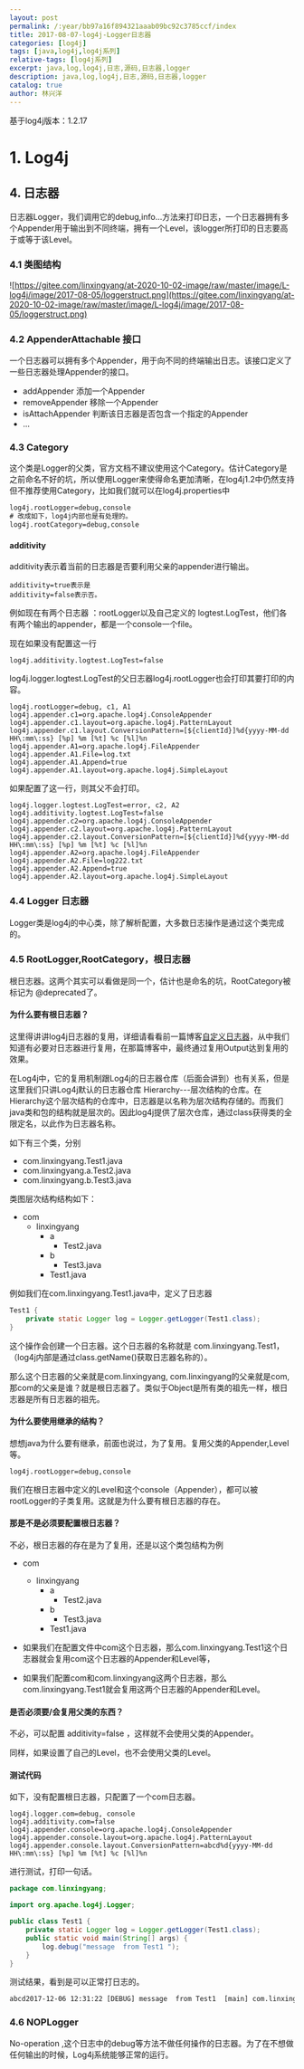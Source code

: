 ```yaml
---
layout: post
permalink: /:year/bb97a16f894321aaab09bc92c3785ccf/index
title: 2017-08-07-log4j-Logger日志器
categories: [log4j]
tags: [java,log4j,log4j系列]
relative-tags: [log4j系列]
excerpt: java,log,log4j,日志,源码,日志器,logger
description: java,log,log4j,日志,源码,日志器,logger
catalog: true
author: 林兴洋
---
```


基于log4j版本：1.2.17

# 1. Log4j #


## 4. 日志器 ##

日志器Logger，我们调用它的debug,info...方法来打印日志，一个日志器拥有多个Appender用于输出到不同终端，拥有一个Level，该logger所打印的日志要高于或等于该Level。

### 4.1 类图结构 ###

![https://gitee.com/linxingyang/at-2020-10-02-image/raw/master/image/L-log4j/image/2017-08-05/loggerstruct.png](https://gitee.com/linxingyang/at-2020-10-02-image/raw/master/image/L-log4j/image/2017-08-05/loggerstruct.png)

### 4.2 AppenderAttachable 接口 ###

一个日志器可以拥有多个Appender，用于向不同的终端输出日志。该接口定义了一些日志器处理Appender的接口。

* addAppender 添加一个Appender
* removeAppender  移除一个Appender
* isAttachAppender 判断该日志器是否包含一个指定的Appender
* ...

### 4.3 Category ###

这个类是Logger的父类，官方文档不建议使用这个Category。估计Category是之前命名不好的坑，所以使用Logger来使得命名更加清晰，在log4j1.2中仍然支持但不推荐使用Category，比如我们就可以在log4j.properties中

```xml
log4j.rootLogger=debug,console
# 改成如下，log4j内部也是有处理的。
log4j.rootCategory=debug,console
```

#### additivity

additivity表示着当前的日志器是否要利用父亲的appender进行输出。

```
additivity=true表示是
additivity=false表示否。
```

例如现在有两个日志器 ：rootLogger以及自己定义的 logtest.LogTest，他们各有两个输出的appender，都是一个console一个file。

现在如果没有配置这一行

```
log4j.additivity.logtest.LogTest=false
```

log4j.logger.logtest.LogTest的父日志器log4j.rootLogger也会打印其要打印的内容。

```properties
log4j.rootLogger=debug, c1, A1
log4j.appender.c1=org.apache.log4j.ConsoleAppender
log4j.appender.c1.layout=org.apache.log4j.PatternLayout
log4j.appender.c1.layout.ConversionPattern=[${clientId}]%d{yyyy-MM-dd HH\:mm\:ss} [%p] %m [%t] %c [%l]%n
log4j.appender.A1=org.apache.log4j.FileAppender
log4j.appender.A1.File=log.txt
log4j.appender.A1.Append=true
log4j.appender.A1.layout=org.apache.log4j.SimpleLayout
```

如果配置了这一行，则其父不会打印。

```properties
log4j.logger.logtest.LogTest=error, c2, A2
log4j.additivity.logtest.LogTest=false
log4j.appender.c2=org.apache.log4j.ConsoleAppender
log4j.appender.c2.layout=org.apache.log4j.PatternLayout
log4j.appender.c2.layout.ConversionPattern=[${clientId}]%d{yyyy-MM-dd HH\:mm\:ss} [%p] %m [%t] %c [%l]%n
log4j.appender.A2=org.apache.log4j.FileAppender
log4j.appender.A2.File=log222.txt
log4j.appender.A2.Append=true
log4j.appender.A2.layout=org.apache.log4j.SimpleLayout
```



### 4.4 Logger 日志器 ###

Logger类是log4j的中心类，除了解析配置，大多数日志操作是通过这个类完成的。

### 4.5 RootLogger,RootCategory，根日志器 ###

根日志器。这两个其实可以看做是同一个，估计也是命名的坑，RootCategory被标记为 @deprecated了。


#### 为什么要有根日志器？ ####

这里得讲讲log4j日志器的复用，详细请看看前一篇博客[自定义日志器](/2017/bb97a16f894d42aaab09bc92c3785fcf)，从中我们知道有必要对日志器进行复用，在那篇博客中，最终通过复用Output达到复用的效果。


在Log4j中，它的复用机制跟Log4j的日志器仓库（后面会讲到）也有关系，但是这里我们只讲Log4j默认的日志器仓库 Hierarchy---层次结构的仓库。在Hierarchy这个层次结构的仓库中，日志器是以名称为层次结构存储的。而我们java类和包的结构就是层次的。因此log4j提供了层次仓库，通过class获得类的全限定名，以此作为日志器名称。

如下有三个类，分别
* com.linxingyang.Test1.java
* com.linxingyang.a.Test2.java
* com.linxingyang.b.Test3.java

类图层次结构结构如下：

* com
  * linxingyang
    * a
      * Test2.java
    * b
      * Test3.java
    * Test1.java


例如我们在com.linxingyang.Test1.java中，定义了日志器

```java
Test1 {
	private static Logger log = Logger.getLogger(Test1.class);
}
```

这个操作会创建一个日志器。这个日志器的名称就是  com.linxingyang.Test1，（log4j内部是通过class.getName()获取日志器名称的）。

那么这个日志器的父亲就是com.linxingyang,       com.linxingyang的父亲就是com,      那com的父亲是谁？就是根日志器了。类似于Object是所有类的祖先一样，根日志器是所有日志器的祖先。

#### 为什么要使用继承的结构？ ####
想想java为什么要有继承，前面也说过，为了复用。复用父类的Appender,Level等。

```properties
log4j.rootLogger=debug,console
```

我们在根日志器中定义的Level和这个console（Appender），都可以被rootLogger的子类复用。这就是为什么要有根日志器的存在。

#### 那是不是必须要配置根日志器？ ####

不必，根日志器的存在是为了复用，还是以这个类包结构为例

* com
  * linxingyang
    * a
      * Test2.java
    * b
      * Test3.java
    * Test1.java

* 如果我们在配置文件中com这个日志器，那么com.linxingyang.Test1这个日志器就会复用com这个日志器的Appender和Level等，

* 如果我们配置com和com.linxingyang这两个日志器，那么com.linxingyang.Test1就会复用这两个日志器的Appender和Level。

#### 是否必须要/会复用父类的东西？ ####

不必，可以配置 additivity=false ，这样就不会使用父类的Appender。

同样，如果设置了自己的Level，也不会使用父类的Level。


#### 测试代码 ####

如下，没有配置根日志器，只配置了一个com日志器。

```properties
log4j.logger.com=debug, console
log4j.additivity.com=false
log4j.appender.console=org.apache.log4j.ConsoleAppender
log4j.appender.console.layout=org.apache.log4j.PatternLayout
log4j.appender.console.layout.ConversionPattern=abcd%d{yyyy-MM-dd HH\:mm\:ss} [%p] %m [%t] %c [%l]%n
```

进行测试，打印一句话。

```java
package com.linxingyang;

import org.apache.log4j.Logger;

public class Test1 {
	private static Logger log = Logger.getLogger(Test1.class);
	public static void main(String[] args) {
		log.debug("message  from Test1 ");
	}
}
```

测试结果，看到是可以正常打日志的。

```xml
abcd2017-12-06 12:31:22 [DEBUG] message  from Test1  [main] com.linxingyang.Test1 [com.linxingyang.Test1.main(Test1.java:8)]
```

### 4.6 NOPLogger ###

No-operation ,这个日志中的debug等方法不做任何操作的日志器。为了在不想做任何输出的时候，Log4j系统能够正常的运行。


